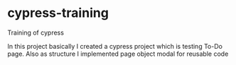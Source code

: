 # cypress-training
Training of cypress

In this project basically I created a cypress project which is testing To-Do page. Also as structure I implemented page object modal for reusable code
